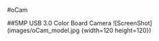#oCam

##5MP USB 3.0 Color Board Camera
![ScreenShot](images/oCam_model.jpg {width=120 height=120})

